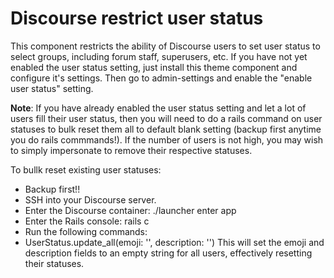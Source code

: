 # Discourse restrict user status
This component restricts the ability of Discourse users to set user status to select groups, including forum staff, superusers, etc. If you have not yet enabled the user status setting, just install this theme component and configure it's settings.  Then go to admin-settings and enable the "enable user status" setting.

**Note**: If you have already enabled the user status setting and let a lot of users fill their user status, then you will need to do a rails command on user statuses to bulk reset them all to default blank setting (backup first anytime you do rails commmands!). If the number of users is not high, you may wish to simply impersonate to remove their respective statuses.

To bullk reset existing user statuses:
* Backup first!!
* SSH into your Discourse server.
* Enter the Discourse container: ./launcher enter app
* Enter the Rails console: rails c
* Run the following commands:
* UserStatus.update_all(emoji: '', description: '')
This will set the emoji and description fields to an empty string for all users, effectively resetting their statuses.

